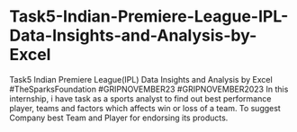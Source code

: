 # Task5-Indian-Premiere-League-IPL-Data-Insights-and-Analysis-by-Excel
 Task5 Indian Premiere League(IPL) Data Insights and Analysis by Excel #TheSparksFoundation #GRIPNOVEMBER23 #GRIPNOVEMBER2023 
 In this internship, i have task as a sports analyst to find out best performance player, teams and factors which affects 
 win or loss of a team. To suggest Company best Team and Player for endorsing its products.
